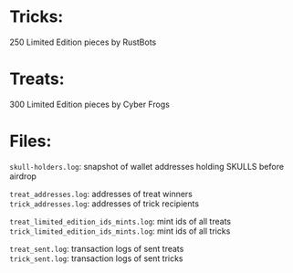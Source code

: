 # Tricks:

250 Limited Edition pieces by RustBots

# Treats:

300 Limited Edition pieces by Cyber Frogs

# Files:

`skull-holders.log`: snapshot of wallet addresses holding SKULLS before airdrop

`treat_addresses.log`: addresses of treat winners  
`trick_addresses.log`: addresses of trick recipients

`treat_limited_edition_ids_mints.log`: mint ids of all treats  
`trick_limited_edition_ids_mints.log`: mint ids of all tricks

`treat_sent.log`: transaction logs of sent treats  
`trick_sent.log`: transaction logs of sent tricks
